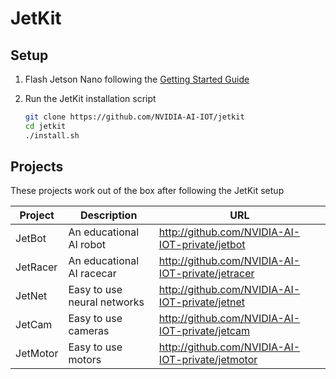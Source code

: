 # JetKit

## Setup

1. Flash Jetson Nano following the [Getting Started Guide](https://developer.nvidia.com/embedded/learn/get-started-jetson-nano-devkit)

2. Run the JetKit installation script

    ```bash
    git clone https://github.com/NVIDIA-AI-IOT/jetkit
    cd jetkit
    ./install.sh 
    ```

## Projects

These projects work out of the box after following the JetKit setup

| Project | Description | URL |
|---------|-------------|-----|
| JetBot | An educational AI robot | http://github.com/NVIDIA-AI-IOT-private/jetbot |
| JetRacer| An educational AI racecar | http://github.com/NVIDIA-AI-IOT-private/jetracer |
| JetNet | Easy to use neural networks | http://github.com/NVIDIA-AI-IOT-private/jetnet |
| JetCam | Easy to use cameras | http://github.com/NVIDIA-AI-IOT-private/jetcam |
| JetMotor | Easy to use motors | http://github.com/NVIDIA-AI-IOT-private/jetmotor |
